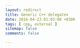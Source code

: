 ```yaml
---
layout: redirect
title: Generic C++ delegates
date: 2016-04-23 01:03:00 +0300
tags: [ cpp, external ]
sitemap: false
comments: false

---
```

